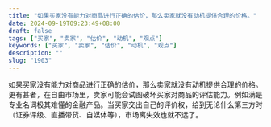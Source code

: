 ```yaml
---
title: "如果买家没有能力对商品进行正确的估价，那么卖家就没有动机提供合理的价格。"
date: 2024-09-19T09:23:49+08:00
draft: false
tags: ["买家", "卖家", "估价", "动机", "观点"]
keywords: ["买家", "卖家", "估价", "动机", "观点"]
description: ""
slug: "1903"
---
```


如果买家没有能力对商品进行正确的估价，那么卖家就没有动机提供合理的价格。更有甚者，在自由市场里，卖家可能会试图破坏买家对商品的评估能力。例如满是专业名词极其难懂的金融产品。当买家交出自己的评价权，给到无论什么第三方时（证券评级、直播带货、自媒体等），市场离失效也就不远了。